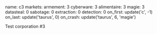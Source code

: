 name: c3
markets:
    armement: 3
    cyberware: 3
    alimentaire: 3
    magie: 3
datasteal: 0
sabotage: 0
extraction: 0
detection: 0
on_first:
    update('c', -1)
on_last:
    update('taurus', 0)
on_crash:
    update('taurus', 6, 'magie')

Test corporation #3
